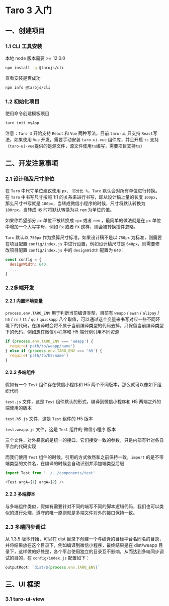# Taro 3 入门

## 一、创建项目
### 1.1 CLI 工具安装
本地 node 版本需要 >= 12.0.0
```bash
npm install -g @tarojs/cli
```
查看安装是否成功
```bash
npm info @tarojs/cli
```
### 1.2 初始化项目
使用命令创建模板项目
```bash
taro init myApp
```
注意：`Taro 3` 开始支持 `React` 和 `Vue` 两种写法，目前 `taro-ui` 只支持 `React`写法，如果使用 `Vue` 开发，需要手动安装 `taro-ui-vue` 组件库，并且开启 `ts` 支持（`taro-ui-vue`提供的是源文件，源文件使用`ts`编写，需要项目支持`ts`）

## 二、开发注意事项
### 2.1 设计稿及尺寸单位
在 `Taro` 中尺寸单位建议使用 `px`、 `百分比 %`，`Taro` 默认会对所有单位进行转换。在 `Taro` 中书写尺寸按照 1:1 的关系来进行书写，即从设计稿上量的长度 `100px`，那么尺寸书写就是 `100px`，当转成微信小程序的时候，尺寸将默认转换为 `100rpx`，当转成 `H5` 时将默认转换为以 `rem` 为单位的值。

如果你希望部分 `px` 单位不被转换成 `rpx` 或者 `rem` ，最简单的做法就是在 `px` 单位中增加一个大写字母，例如 `Px` 或者 `PX` 这样，则会被转换插件忽略。

`Taro` 默认以 `750px` 作为换算尺寸标准，如果设计稿不是以 `750px` 为标准，则需要在项目配置 `config/index.js` 中进行设置，例如设计稿尺寸是 `640px`，则需要修改项目配置 `config/index.js` 中的 `designWidth` 配置为 `640`：

```javascript
const config = {
  designWidth: 640,
  ...
}
```
### 2.2多端开发
#### 2.2.1 内置环境变量
`process.env.TARO_ENV` 用于判断当前编译类型，目前有 `weapp` / `swan` / `alipay` / `h5` / `rn` / `tt` / `qq` / `quickapp` 八个取值，可以通过这个变量来书写对应一些不同环境下的代码，在编译时会将不属于当前编译类型的代码去掉，只保留当前编译类型下的代码，例如想在微信小程序和 H5 端分别引用不同资源
```javascript
if (process.env.TARO_ENV === 'weapp') {
  require('path/to/weapp/name')
} else if (process.env.TARO_ENV === 'h5') {
  require('path/to/h5/name')
}
```
#### 2.2.2 多端组件
假如有一个 `Test` 组件存在微信小程序和 H5 两个不同版本，那么就可以像如下组织代码

`test.js` 文件，这是 `Test` 组件默认的形式，编译到微信小程序和 H5 两端之外的端使用的版本

`test.h5.js` 文件，这是 `Test` 组件的 H5 版本

`test.weapp.js` 文件，这是 `Test` 组件的 微信小程序 版本

三个文件，对外暴露的是统一的接口，它们接受一致的参数，只是内部有针对各自平台的代码实现

而我们使用 `Test` 组件的时候，引用的方式依然和之前保持一致，`import` 的是不带端类型的文件名，在编译的时候会自动识别并添加端类型后缀

```js
import Test from '../../components/test'

<Test argA={1} argA={2} />
```
#### 2.2.3 多端脚本
与多端组件类似，假如有需要针对不同的端写不同的脚本逻辑代码，我们也可以类似的进行处理，遵守的唯一原则就是多端文件对外的接口保持一致。

### 2.3 多端同步调试
从 1.3.5 版本开始，可以在 dist 目录下创建一个与编译的目标平台名同名的目录，并将结果放在这个目录下，例如编译到微信小程序，最终结果是在 dist/weapp 目录下，这样做的好处是，各个平台使用独立的目录互不影响，从而达到多端同步调试的目的，在 `config/index.js` 配置如下：
```js
outputRoot: `dist/${process.env.TARO_ENV}`
```

## 三、UI 框架
### 3.1 taro-ui-view